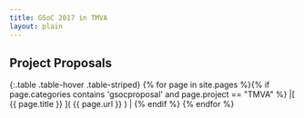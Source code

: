 ```yaml
---
title: GSoC 2017 in TMVA
layout: plain
---
```


## Project Proposals

{:.table .table-hover .table-striped}
{% for page in site.pages %}{% if page.categories contains 'gsocproposal' and page.project == "TMVA" %} |[ {{ page.title }} ]( {{ page.url }} ) | {% endif %} 
{% endfor %}
